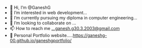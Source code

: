 - 👋 Hi, I’m @GaneshG
- 👀 I’m interested in web development...
- 🌱 I’m currently pursuing my diploma in computer engineering...
- 💞️ I’m looking to collaborate on ...
- 📫 How to reach me ...ganesh.g30.3.2003@gmail.com
- 🔗 Personal Portfolio website.....https://ganeshg-00.github.io/ganeshgportfolio/

<!---
GaneshG-00/GaneshG-00 is a ✨ special ✨ repository because its `README.md` (this file) appears on your GitHub profile.
You can click the Preview link to take a look at your changes.
--->
